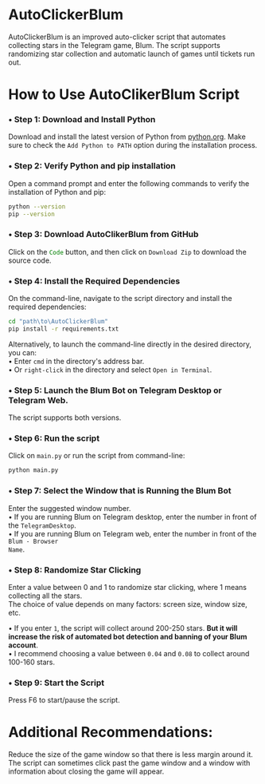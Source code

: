 # AutoClickerBlum
AutoClickerBlum is an improved auto-clicker script that automates collecting stars in the Telegram game, Blum. The script supports randomizing star collection and automatic launch of games until tickets run out.

# How to Use AutoClikerBlum Script

### • Step 1: Download and Install Python
Download and install the latest version of Python from [python.org](https://www.python.org/). 
Make sure to check the <code>Add Python to PATH</code> option during the installation process.

### • Step 2: Verify Python and pip installation
Open a command prompt and enter the following commands to verify the installation of Python and pip:
```sh
python --version
pip --version
```

### • Step 3: Download AutoClikerBlum from GitHub
Click on the <code style="color : green">Code</code> button, and then click on <code>Download Zip</code> to download the source code.

### • Step 4: Install the Required Dependencies
On the command-line, navigate to the script directory and install the required dependencies:
```sh
cd "path\to\AutoClickerBlum"
pip install -r requirements.txt
```
Alternatively, to launch the command-line directly in the desired directory, you can:<br>
• Enter <code>cmd</code> in the directory's address bar.<br>
• Or <code>right-click</code> in the directory and select <code>Open in Terminal</code>.

### • Step 5: Launch the Blum Bot on Telegram Desktop or Telegram Web.
The script supports both versions.

### • Step 6: Run the script
Click on <code>main.py</code> or run the script from command-line:
```sh
python main.py
```
### • Step 7: Select the Window that is Running the Blum Bot
Enter the suggested window number.<br>
• If you are running Blum on Telegram desktop, enter the number in front of the <code>TelegramDesktop</code>.<br>
• If you are running Blum on Telegram web, enter the number in front of the <code>Blum - Browser Name</code>.

### • Step 8: Randomize Star Clicking
Enter a value between 0 and 1 to randomize star clicking, where 1 means collecting all the stars.<br>
The choice of value depends on many factors: screen size, window size, etc.

• If you enter <code>1</code>, the script will collect around 200-250 stars. <b>But it will increase the risk of automated bot detection and banning of your Blum account</b>.<br>
• I recommend choosing a value between <code>0.04</code> and <code>0.08</code> to collect around 100-160 stars.

### • Step 9: Start the Script
Press F6 to start/pause the script.

# Additional Recommendations:
Reduce the size of the game window so that there is less margin around it.<br>
The script can sometimes click past the game window and a window with information about closing the game will appear.
